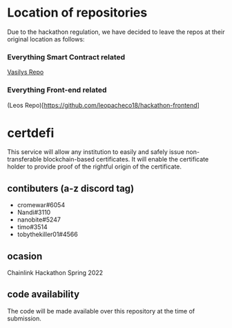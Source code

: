 # Location of repositories
Due to the hackathon regulation, we have decided to leave the repos at their original location as follows:

### Everything Smart Contract related
[Vasilys Repo](https://github.com/cromewar/Learning-Certicates-Chainlink-Hackathon)

### Everything Front-end related
(Leos Repo)[https://github.com/leopacheco18/hackathon-frontend]

# certdefi
This service will allow any institution to easily and safely issue non-transferable blockchain-based certificates.
It will enable the certificate holder to provide proof of the rightful origin of the certificate.

## contibuters (a-z discord tag)

* cromewar#6054
* Nandi#3110
* nanobite#5247
* timo#3514
* tobythekiller01#4566

## ocasion
Chainlink Hackathon Spring 2022

## code availability
The code will be made available over this repository at the time of submission.
